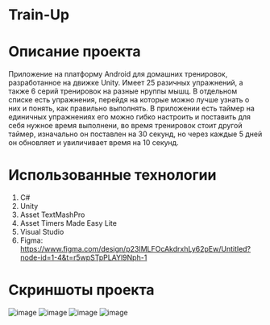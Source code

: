 # Train-Up

# Описание проекта

Приложение на платформу Android для домашних тренировок, разработанное на движке Unity.
Имеет 25 разичных упражнений, а также 6 серий тренировок на разные нруппы мышц.
В отдельном списке есть упражнения, перейдя на которые можно лучше узнать о них и понять, как правильно выполнять.
В приложении есть таймер на единичных упражнениях его можно гибко настроить и поставить для себя нужное время выполнени, во время тренировок стоит другой таймер, изначально он поставлен на 30 секунд, но через каждые 5 дней он обновляет и увиличивает время на 10 секунд.

# Использованные технологии

1. C#
2. Unity
3. Asset TextMashPro
4. Asset Timers Made Easy Lite
5. Visual Studio
6. Figma: https://www.figma.com/design/p23IMLFOcAkdrxhLy62pEw/Untitled?node-id=1-4&t=r5wpSTpPLAYl9Nph-1

# Скриншоты проекта

![image](https://github.com/user-attachments/assets/2e83cd98-cfcd-4e04-b3d0-735bb8025424)
![image](https://github.com/user-attachments/assets/957cb495-8af4-4c19-a09e-9b0b68411ed8)
![image](https://github.com/user-attachments/assets/838bb6c0-4bfa-412c-8fc1-0dc09eda12c8)
![image](https://github.com/user-attachments/assets/6f98b02e-f21d-43ec-a4ba-2d38c5cf2ee8)
